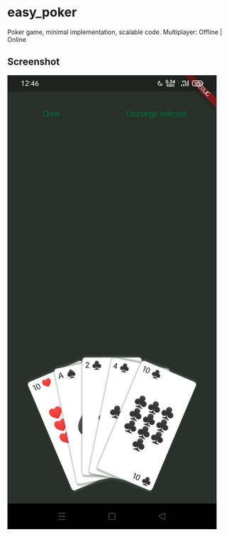 # easy_poker

Poker game, minimal implementation, scalable code.
Multiplayer: Offline | Online
## Screenshot
![Game](screenshots\screenshot.jpg)
